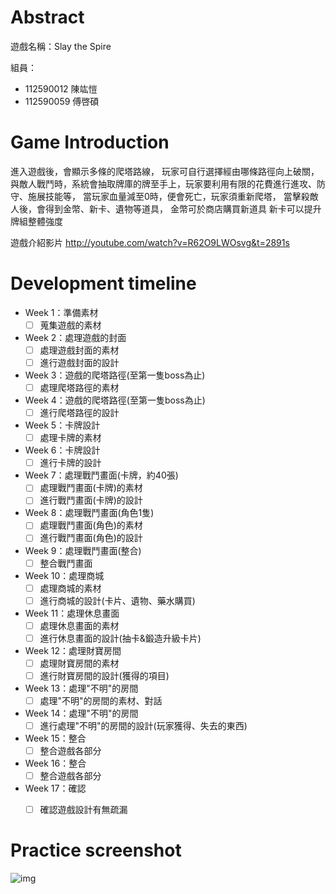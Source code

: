 # Abstract

遊戲名稱：Slay the Spire

組員：
- 112590012 陳竑愷
- 112590059 傅啓碩

# Game Introduction

進入遊戲後，會顯示多條的爬塔路線，
玩家可自行選擇經由哪條路徑向上破關，
與敵人戰鬥時，系統會抽取牌庫的牌至手上，玩家要利用有限的花費進行進攻、防守、施展技能等，
當玩家血量減至0時，便會死亡，玩家須重新爬塔，
當擊殺敵人後，會得到金幣、新卡、遺物等道具，
金幣可於商店購買新道具
新卡可以提升牌組整體強度

遊戲介紹影片
http://youtube.com/watch?v=R62O9LWOsvg&t=2891s


# Development timeline

- Week 1：準備素材
  - [ ] 蒐集遊戲的素材
- Week 2：處理遊戲的封面
  - [ ] 處理遊戲封面的素材
  - [ ] 進行遊戲封面的設計
- Week 3：遊戲的爬塔路徑(至第一隻boss為止)
  - [ ] 處理爬塔路徑的素材
- Week 4：遊戲的爬塔路徑(至第一隻boss為止)
  - [ ] 進行爬塔路徑的設計
- Week 5：卡牌設計
  - [ ] 處理卡牌的素材
- Week 6：卡牌設計
  - [ ] 進行卡牌的設計
- Week 7：處理戰鬥畫面(卡牌，約40張)
  - [ ] 處理戰鬥畫面(卡牌)的素材
  - [ ] 進行戰鬥畫面(卡牌)的設計
- Week 8：處理戰鬥畫面(角色1隻)
  - [ ] 處理戰鬥畫面(角色)的素材
  - [ ] 進行戰鬥畫面(角色)的設計
- Week 9：處理戰鬥畫面(整合)
  - [ ] 整合戰鬥畫面
- Week 10：處理商城
  - [ ] 處理商城的素材
  - [ ] 進行商城的設計(卡片、遺物、藥水購買)
- Week 11：處理休息畫面
  - [ ] 處理休息畫面的素材
  - [ ] 進行休息畫面的設計(抽卡&鍛造升級卡片)
- Week 12：處理財寶房間
  - [ ] 處理財寶房間的素材
  - [ ] 進行財寶房間的設計(獲得的項目)
- Week 13：處理"不明"的房間
  - [ ] 處理"不明"的房間的素材、對話
- Week 14：處理"不明"的房間
  - [ ] 進行處理"不明"的房間的設計(玩家獲得、失去的東西)
- Week 15：整合
  - [ ] 整合遊戲各部分
- Week 16：整合
  - [ ] 整合遊戲各部分
- Week 17：確認
  - [ ] 確認遊戲設計有無疏漏


# Practice screenshot
![img](https://github.com/Kai-1220/2025-OOPL/blob/main/Proposal/112590012-112590059/image.png)